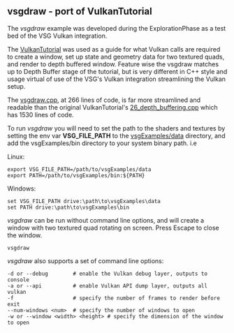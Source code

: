 ## vsgdraw - port of VulkanTutorial
The *vsgdraw* example was developed during the ExplorationPhase as a test bed of the VSG Vulkan integration.

The [VulkanTutorial](https://vulkan-tutorial.com/) was used as a guide for what Vulkan calls are required to create a window, set up state and geometry data for two textured quads, and render to depth buffered window.  Feature wise the vsgdraw matches up to Depth Buffer stage of the tutorial, but is very different in C++ style and usage virtual of use of the VSG's Vulkan integration streamlining the Vulkan setup.

The [vsgdraw.cpp](vsgdraw.cpp), at 266 lines of code, is far more streamlined and readable than the original VulkanTutorial's [26_depth_buffering.cpp](https://github.com/Overv/VulkanTutorial/blob/master/code/26_depth_buffering.cpp) which has 1530 lines of code.

To run *vsgdraw* you will need to set the path to the shaders and textures by setting the env var **VSG_FILE_PATH** to the [vsgExamples/data](../../data) directory, and add the vsgExamples/bin directory to your system binary path. i.e

Linux:

	export VSG_FILE_PATH=/path/to/vsgExamples/data
	export PATH=/path/to/vsgExamples/bin:${PATH}

Windows:

	set VSG_FILE_PATH drive:\path\to\vsgExamples\data
	set PATH drive:\path\to\vsgExamples\bin

*vsgdraw* can be run without command line options, and will create a window with two textured quad rotating on screen.  Press Escape to close the window.

	vsgdraw

*vsgdraw* also supports a set of command line options:

	-d or --debug        # enable the Vulkan debug layer, outputs to console
	-a or --api          # enable Vulkan API dump layer, outputs all vulkan
	-f                   # specify the number of frames to render before exit
	--num-windows <num>  # specify the number of windows to open
	-w or --window <width> <height> # specify the dimension of the window to open
